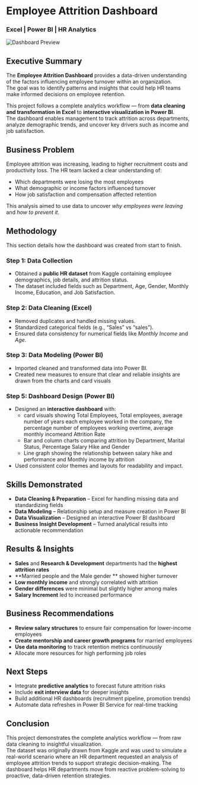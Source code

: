 #  Employee Attrition Dashboard  

### Excel | Power BI | HR Analytics  
![Dashboard Preview](./HR%20BI%20-%20Employee%20-%20Attrition.png)

## Executive Summary  
The **Employee Attrition Dashboard** provides a data-driven understanding of the factors influencing employee turnover within an organization.  
The goal was to identify patterns and insights that could help HR teams make informed decisions on employee retention.  

This project follows a complete analytics workflow — from **data cleaning and transformation in Excel** to **interactive visualization in Power BI**.  
The dashboard enables management to track attrition across departments, analyze demographic trends, and uncover key drivers such as income and job satisfaction.  

## Business Problem  
Employee attrition was increasing, leading to higher recruitment costs and productivity loss. The HR team lacked a clear understanding of:  
- Which departments were losing the most employees  
- What demographic or income factors influenced turnover  
- How job satisfaction and compensation affected retention  

This analysis aimed to use data to uncover *why employees were leaving* and *how to prevent it*.  

## Methodology  
This section details how the dashboard was created from start to finish.  

### Step 1: Data Collection  
- Obtained a **public HR dataset** from Kaggle containing employee demographics, job details, and attrition status.  
- The dataset included fields such as Department, Age, Gender, Monthly Income, Education, and Job Satisfaction.  

### Step 2: Data Cleaning (Excel)  
- Removed duplicates and handled missing values.  
- Standardized categorical fields (e.g., “Sales” vs “sales”).  
- Ensured data consistency for numerical fields like *Monthly Income* and *Age*.  

### Step 3: Data Modeling (Power BI)  
- Imported cleaned and transformed data into Power BI.  
- Created new measures to ensure that clear and reliable insights are drawn from the charts and card visuals

### Step 5: Dashboard Design (Power BI)  
- Designed an **interactive dashboard** with:  
  - card visuals showing Total Employees, Total employees, average number of years each employee worked in the company, the percentage number of employees working overtime, average monthly incomeand Attrition Rate  
  - Bar and column charts comparing attrition by Department, Marital Status, Percentage Salary Hike and Gender  
  - Line graph showing the relationship between salary hike and performance and Monthly income by attrition 
- Used consistent color themes and layouts for readability and impact.  

## Skills Demonstrated  
- **Data Cleaning & Preparation** – Excel for handling missing data and standardizing fields
- **Data Modeling** – Relationship setup and measure creation in Power BI  
- **Data Visualization** – Designed an interactive Power BI dashboard  
- **Business Insight Development** – Turned analytical results into actionable recommendation


## Results & Insights  
- **Sales** and **Research & Development** departments had the **highest attrition rates**  
- **Married people and the Male gender ** showed higher turnover  
- **Low monthly income** and strongly correlated with attrition  
- **Gender differences** were minimal but slightly higher among males
- **Salary Increment** led to increased performance 

## Business Recommendations  
- **Review salary structures** to ensure fair compensation for lower-income employees  
- **Create mentorship and career growth programs** for married employees  
- **Use data monitoring** to track retention metrics continuously
- Allocate more resources for high performing job roles


## Next Steps  
- Integrate **predictive analytics** to forecast future attrition risks  
- Include **exit interview data** for deeper insights  
- Build additional HR dashboards (recruitment pipeline, promotion trends)  
- Automate data refreshes in Power BI Service for real-time tracking  


## Conclusion  
This project demonstrates the complete analytics workflow — from raw data cleaning to insightful visualization.  
The dataset was originally drawn from Kaggle and was used to simulate a real-world scenario where an HR department requested an analysis of employee attrition trends to support strategic decision-making.
The dashboard helps HR departments move from reactive problem-solving to proactive, data-driven retention strategies.  
